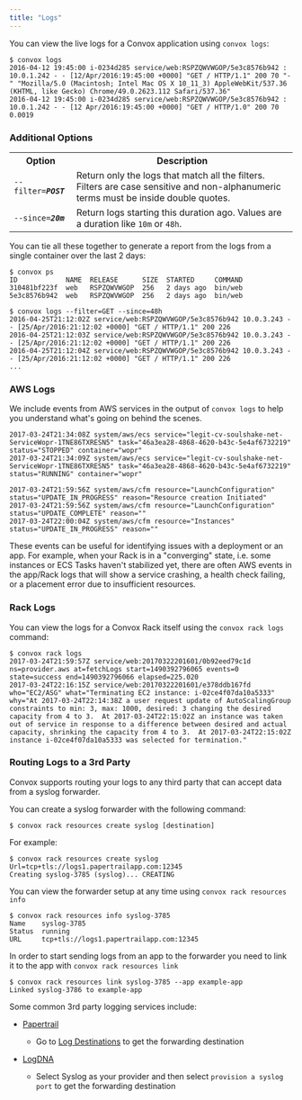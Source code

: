 ```yaml
---
title: "Logs"
---
```


You can view the live logs for a Convox application using `convox logs`:

    $ convox logs
    2016-04-12 19:45:00 i-0234d285 service/web:RSPZQWVWGOP/5e3c8576b942 : 10.0.1.242 - - [12/Apr/2016:19:45:00 +0000] "GET / HTTP/1.1" 200 70 "-" "Mozilla/5.0 (Macintosh; Intel Mac OS X 10_11_3) AppleWebKit/537.36 (KHTML, like Gecko) Chrome/49.0.2623.112 Safari/537.36"
    2016-04-12 19:45:00 i-0234d285 service/web:RSPZQWVWGOP/5e3c8576b942 : 10.0.1.242 - - [12 Apr/2016:19:45:00 +0000] "GET / HTTP/1.0" 200 70 0.0019

### Additional Options

<table>
  <tr><th>Option</th><th>Description</th></tr>
  <tr><td><code>--filter=<b><i>POST</i></b></code></td><td>Return only the logs that match all the filters. Filters are case sensitive and non-alphanumeric terms must be inside double quotes.</td></tr>
  <tr><td><code>--since=<b><i>20m</i></b></code></td><td>Return logs starting this duration ago. Values are a duration like <code>10m</code> or <code>48h</code>.</td></tr>
</table>

You can tie all these together to generate a report from the logs from a single container over the last 2 days:

    $ convox ps
    ID            NAME  RELEASE      SIZE  STARTED     COMMAND
    310481bf223f  web   RSPZQWVWGOP  256   2 days ago  bin/web
    5e3c8576b942  web   RSPZQWVWGOP  256   2 days ago  bin/web

    $ convox logs --filter=GET --since=48h
    2016-04-25T21:12:02Z service/web:RSPZQWVWGOP/5e3c8576b942 10.0.3.243 - - [25/Apr/2016:21:12:02 +0000] "GET / HTTP/1.1" 200 226
    2016-04-25T21:12:03Z service/web:RSPZQWVWGOP/5e3c8576b942 10.0.3.243 - - [25/Apr/2016:21:12:02 +0000] "GET / HTTP/1.1" 200 226
    2016-04-25T21:12:04Z service/web:RSPZQWVWGOP/5e3c8576b942 10.0.3.243 - - [25/Apr/2016:21:12:02 +0000] "GET / HTTP/1.1" 200 226
    ...

### AWS Logs

We include events from AWS services in the output of `convox logs` to help you understand what's going on behind the scenes.

    2017-03-24T21:34:08Z system/aws/ecs service="legit-cv-soulshake-net-ServiceWopr-1TNE86TXRESN5" task="46a3ea28-4868-4620-b43c-5e4af6732219" status="STOPPED" container="wopr"
    2017-03-24T21:34:09Z system/aws/ecs service="legit-cv-soulshake-net-ServiceWopr-1TNE86TXRESN5" task="46a3ea28-4868-4620-b43c-5e4af6732219" status="RUNNING" container="wopr"

    2017-03-24T21:59:56Z system/aws/cfm resource="LaunchConfiguration" status="UPDATE_IN_PROGRESS" reason="Resource creation Initiated"
    2017-03-24T21:59:56Z system/aws/cfm resource="LaunchConfiguration" status="UPDATE_COMPLETE" reason=""
    2017-03-24T22:00:04Z system/aws/cfm resource="Instances" status="UPDATE_IN_PROGRESS" reason=""

These events can be useful for identifying issues with a deployment or an app. For example, when your Rack is in a "converging" state, i.e. some instances or ECS Tasks haven't stabilized yet, there are often AWS events in the app/Rack logs that will show a service crashing, a health check failing, or a placement error due to insufficient resources.

### Rack Logs

You can view the logs for a Convox Rack itself using the `convox rack logs` command:

    $ convox rack logs
    2017-03-24T21:59:57Z service/web:20170322201601/0b92eed79c1d ns=provider.aws at=fetchLogs start=1490392796065 events=0 state=success end=1490392796066 elapsed=225.020
    2017-03-24T22:16:15Z service/web:20170322201601/e378ddb167fd who="EC2/ASG" what="Terminating EC2 instance: i-02ce4f07da10a5333" why="At 2017-03-24T22:14:38Z a user request update of AutoScalingGroup constraints to min: 3, max: 1000, desired: 3 changing the desired capacity from 4 to 3.  At 2017-03-24T22:15:02Z an instance was taken out of service in response to a difference between desired and actual capacity, shrinking the capacity from 4 to 3.  At 2017-03-24T22:15:02Z instance i-02ce4f07da10a5333 was selected for termination."
    
### Routing Logs to a 3rd Party

Convox supports routing your logs to any third party that can accept data from a syslog forwarder.

You can create a syslog forwarder with the following command:

    $ convox rack resources create syslog [destination]
    
For example:

    $ convox rack resources create syslog Url=tcp+tls://logs1.papertrailapp.com:12345
    Creating syslog-3785 (syslog)... CREATING
    
You can view the forwarder setup at any time using `convox rack resources info`

    $ convox rack resources info syslog-3785
    Name    syslog-3785
    Status  running
    URL     tcp+tls://logs1.papertrailapp.com:12345

In order to start sending logs from an app to the forwarder you need to link it to the app with `convox rack resources link`

    $ convox rack resources link syslog-3785 --app example-app
    Linked syslog-3786 to example-app
    
Some common 3rd party logging services include:

* [Papertrail](https://papertrailapp.com)

  * Go to [Log Destinations](https://papertrailapp.com/account/destinations) to get the forwarding destination

* [LogDNA](https://logdna.com/)

  * Select Syslog as your provider and then select `provision a syslog port` to get the forwarding destination


